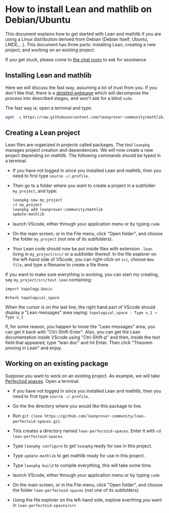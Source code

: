 # How to install Lean and mathlib on Debian/Ubuntu

This document explains how to get started with Lean and mathlib if you
are using a Linux distribution derived from Debian (Debian itself,
Ubuntu, LMDE,...). This document has three parts: installing Lean,
creating a new project, and working on an existing project.

If you get stuck, please come to [the chat room](https://leanprover.zulipchat.com/) to ask for assistance.

## Installing Lean and mathlib

Here we will discuss the fast way, assuming a lot of trust from you.
If you don't like that, there is a 
[detailed webpage](install_debian_details.md) which will decompose the
process into described stages, and won't ask for a blind `sudo`. 

The fast way is: open a terminal and type:
```bash
wget -q https://raw.githubusercontent.com/leanprover-community/mathlib/master/scripts/install_debian.sh && bash install_debian.sh ; rm -f install_debian.sh && source ~/.profile
```

## Creating a Lean project

Lean files are organized in projects called packages. The tool `leanpkg`
manages project creation and dependencies. We will now create a new
project depending on mathlib. The following commands should be typed in a
terminal.

* If you have not logged in since you installed Lean and mathlib, then
  you need to first type `source ~/.profile`. 

* Then go to a folder where you want to create a project in a subfolder
  `my_project`, and type:
	```bash
	leanpkg new my_project
	cd my_project
	leanpkg add leanprover-community/mathlib
	update-mathlib
	```

* launch VScode, either through your application menu or by typing
  `code`

* On the main screen, or in the File menu, click "Open folder", and
  choose the folder `my_project` (*not* one of its subfolders).

* Your Lean code should now be put inside files with extension `.lean` living in `my_project/src/` or a subfolder thereof. In the file explorer on the left-hand side of VScode, you can right-click on `src`, choose `New file`, and type a filename to create a file there.
 
If you want to make sure everything is working, you can start my
creating, say `my_project/src/test.lean` containing:
```lean
import topology.basic

#check topological_space
```
When the cursor is on the last line, the right hand part of VScode
should display a "Lean messages" area saying: 
`topological_space : Type u_1 → Type u_1`

If, for some reason, you happen to loose the "Lean messages" area, you
can get it back with "Ctrl-Shift-Enter". Also, you can get the Lean
documentation inside VScode using "Ctrl-Shift-p" and then, inside the
text field that appeared, type "lean doc" and hit Enter. Then click
"Theorem proving in Lean" and enjoy.

## Working on an existing package

Suppose you want to work on an existing project.
As example, we will take [Perfectoid spaces](https://github.com/leanprover-community/lean-perfectoid-spaces). Open a terminal.

* If you have not logged in since you installed Lean and mathlib, then
  you need to first type `source ~/.profile`. 

* Go the the directory where you would like this package to live.

* Run `git clone https://github.com/leanprover-community/lean-perfectoid-spaces.git`.

* This creates a directory named `lean-perfectoid-spaces`. Enter it
  with `cd lean-perfectoid-spaces`.

* Type `leanpkg configure` to get `leanpkg` ready for use in this project.

* Type `update-mathlib` to get mathlib ready for use in this project.

* Type `leanpkg build` to compile everything, this will take some time.

* launch VScode, either through your application menu or by typing
  `code`

* On the main screen, or in the File menu, click "Open folder", and
  choose the folder `lean-perfectoid-spaces` (*not* one of its subfolders).

* Using the file explorer on the left-hand side, explore everthing you want in 
  `lean-perfectoid-spaces/src`
